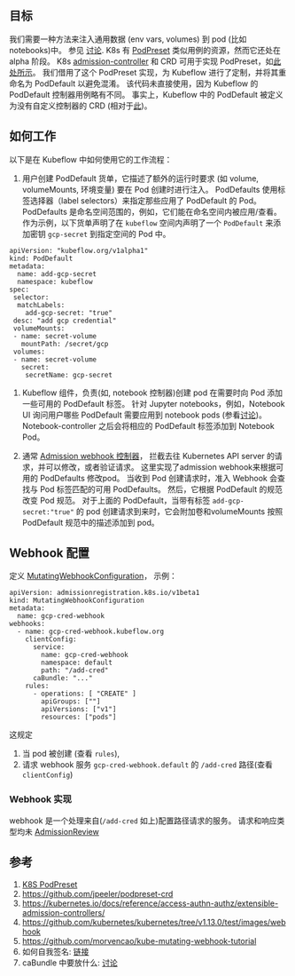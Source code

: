 ## 目标
我们需要一种方法来注入通用数据 (env vars, volumes) 到 pod (比如 notebooks)中。
参见 [讨论](https://github.com/kubeflow/kubeflow/issues/2641).
K8s 有 [PodPreset](https://v1-19.docs.kubernetes.io/docs/concepts/workloads/pods/podpreset/) 类似用例的资源，然而它还处在 alpha 阶段。
K8s [admission-controller](https://godoc.org/k8s.io/api/admissionregistration/v1beta1#MutatingWebhookConfiguration) 和 CRD 可用于实现 PodPreset，如[此处所示](https://github.com/jpeeler/podpreset-crd)。
我们借用了这个 PodPreset 实现，为 Kubeflow 进行了定制，并将其重命名为 PodDefault 以避免混淆。
该代码未直接使用，因为 Kubeflow 的 PodDefault 控制器用例略有不同。
事实上，Kubeflow 中的 PodDefault 被定义为没有自定义控制器的 CRD (相对于[此](https://github.com/jpeeler/podpreset-crd))。

## 如何工作
以下是在 Kubeflow 中如何使用它的工作流程：

1. 用户创建 PodDefault 货单，它描述了额外的运行时要求 (如 volume, volumeMounts, 环境变量) 要在 Pod 创建时进行注入。
PodDefaults 使用标签选择器（label selectors）来指定那些应用了 PodDefault 的 Pod。
PodDefaults 是命名空间范围的，例如，它们能在命名空间内被应用/查看。
作为示例，以下货单声明了在 `kubeflow` 空间内声明了一个 `PodDefault` 来添加密钥 ```gcp-secret``` 到指定空间的 Pod 中。

```
apiVersion: "kubeflow.org/v1alpha1"
kind: PodDefault
metadata:
  name: add-gcp-secret
  namespace: kubeflow
spec:
 selector:
  matchLabels:
    add-gcp-secret: "true"
 desc: "add gcp credential"
 volumeMounts:
 - name: secret-volume
   mountPath: /secret/gcp
 volumes:
 - name: secret-volume
   secret:
    secretName: gcp-secret
```
1.  Kubeflow 组件，负责(如, notebook 控制器)创建 pod 在需要时向 Pod 添加一些可用的 PodDefault 标签。
针对 Jupyter notebooks，例如，Notebook UI 询问用户哪些 PodDefault 需要应用到 notebook pods (参看[讨论](https://github.com/kubeflow/kubeflow/issues/2992))。
Notebook-controller 之后会将相应的 PodDefault 标签添加到 Notebook Pod。


1. 通常 [Admission webhook 控制器](https://kubernetes.io/docs/reference/access-authn-authz/admission-controllers/)，
拦截去往 Kubernetes API server 的请求，并可以修改，或者验证请求。
这里实现了admission webhook来根据可用的 PodDefaults 修改pod。
当收到 Pod 创建请求时，准入 Webhook 会查找与 Pod 标签匹配的可用 PodDefaults。
然后，它根据 PodDefault 的规范改变 Pod 规范。
对于上面的 PodDefault，当带有标签 `add-gcp-secret:"true"` 的 pod 创建请求到来时，它会附加卷和volumeMounts
按照 PodDefault 规范中的描述添加到 pod。

## Webhook 配置
定义 [MutatingWebhookConfiguration](https://godoc.org/k8s.io/api/admissionregistration/v1beta1#MutatingWebhookConfiguration)，
示例：

```
apiVersion: admissionregistration.k8s.io/v1beta1
kind: MutatingWebhookConfiguration
metadata:
  name: gcp-cred-webhook
webhooks:
  - name: gcp-cred-webhook.kubeflow.org
    clientConfig:
      service:
        name: gcp-cred-webhook
        namespace: default
        path: "/add-cred"
      caBundle: "..."
    rules:
      - operations: [ "CREATE" ]
        apiGroups: [""]
        apiVersions: ["v1"]
        resources: ["pods"]
```

这规定
1. 当 pod 被创建 (查看 `rules`),
1. 请求 webhook 服务 `gcp-cred-webhook.default` 的 `/add-cred`  路径(查看 `clientConfig`)


### Webhook 实现
webhook 是一个处理来自(`/add-cred` 如上)配置路径请求的服务。
请求和响应类型均未 [AdmissionReview](https://godoc.org/k8s.io/api/admission/v1beta1#AdmissionReview)

## 参考
1. [K8S PodPreset](https://v1-19.docs.kubernetes.io/docs/concepts/workloads/pods/podpreset/)
1. https://github.com/jpeeler/podpreset-crd
1. https://kubernetes.io/docs/reference/access-authn-authz/extensible-admission-controllers/
1. https://github.com/kubernetes/kubernetes/tree/v1.13.0/test/images/webhook
1. https://github.com/morvencao/kube-mutating-webhook-tutorial
1. 如何自我签名: [链接](https://github.com/kubernetes/kubectl/issues/86)
1. caBundle 中要放什么: [讨论](https://github.com/kubernetes/kubernetes/issues/61171)
